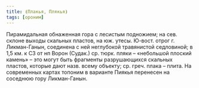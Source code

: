 ```yaml
---
title: ⦗Плакья, Плякья⦘
tags: [ороним]
---
```


Пирамидальная обнаженная гора с лесистым подножием; на сев. склоне выходы
скальных пластов, на юж. утесы. Ю-вост. отрог г. Ликман-Ганын, соединена с ней
неглубокой травянистой седловиной; в 1,5 км. к СЗ от нп Ворон (Судак.) ср. тюрк.
пляки – «небольшой плоский камень» – это могут быть фрагменты разрушающихся
скальных пластов, которые дают назв. всему объекту; ср. греч. плака – плита. На
современных картах топоним в варианте Пиякья перенесен на соседнюю гору
Ликман-Ганын.
